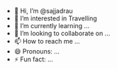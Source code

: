 - 👋 Hi, I’m @sajjadrau
- 👀 I’m interested in Travelling
- 🌱 I’m currently learning ...
- 💞️ I’m looking to collaborate on ...
- 📫 How to reach me ...
- 😄 Pronouns: ...
- ⚡ Fun fact: ...

<!---
sajjadrau/sajjadrau is a ✨ special ✨ repository because its `README.md` (this file) appears on your GitHub profile.
You can click the Preview link to take a look at your changes.
--->
